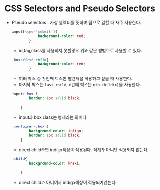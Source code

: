 # CSS Selectors and Pseudo Selectors

- Pseudo selectors : 가상 셀렉터를 뜻하며 팀으로 일할 때 자주 사용한다.

    ```css
    input[type='submit']{
                background-color: red;
            }
    ```
    - id,tag,class를 사용하지 못할경우 위와 같은 방법으로 사용할 수 있다.    


    ```css    
    .box:first-child{
                background-color: red;
            }
    ```
    - 여러 박스 중 첫번째 박스만 빨간색을 적용하고 싶을 때 사용한다.
    - 마지막 박스는 `last-child`, n번째 박스는 `nth-child(n)`을 사용한다.

    ```css
    input+.box {
            border: 1px solid black;
            
        }
    ```    
    - input과 box class는 형제라는 의미다.

    ```css
    .container>.box {
            background-color: indigo;
            border: 1px solid black;
        }
    ```
    - direct child라면 indigo색상이 적용된다. 직계가 아니면 적용되지 않는다.

    ```css
    .child{
            background-color: khaki;
            
        }
    ```
    - direct child가 아니여서 indigo색상이 적용되지않는다.